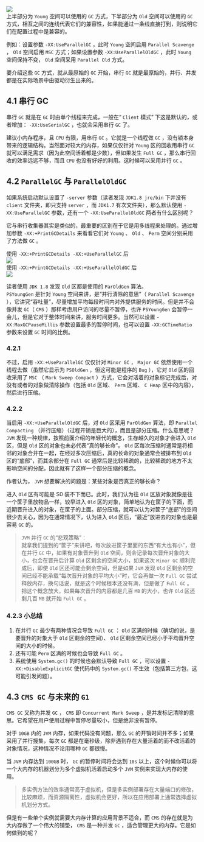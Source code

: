 ![][1]  
上半部分为 `Young` 空间可以使用的 `GC` 方式，下半部分为 `Old` 空间可以使用的 `GC` 方式，相互之间的连线代表它们的兼容性，如果能通过一条线直接打到，则说明它们在配置过程中是兼容的。  
  
例如：设置参数 `-XX:UseParallelGC` ，此时 `Young` 空间启用 `Parallel Scavenge` ， `Old` 空间启用 `MSC` 方式；如果设置参数 `-XX:UseParallelOldGC` ，此时 `Young` 空间保持不变， `Old` 空间采用 `Parallel Old` 方式。  
  
要介绍这些 `GC` 方式，就从最原始的 `GC` 开始，串行 `GC` 就是最原始的，并行、并发都是在实际场景中由驱动衍生出来的。  
  
## 4.1 串行 GC
串行 `GC` 就是在 `GC` 时由单个线程来完成，一般在“ `Client` 模式” 下这是默认的，或者增加： `-XX:UseSerialGC` ，也就会采用串行 `GC` 了。  
  
建议小内存程序，且 `CPU` 有限，用串行 `GC` 。它就是一个线程做 `GC` ，没有锁本身带来的逻辑结构。当然面对较大的内存，如果仅仅针对 `Young` 区的回收用串行 `GC` 就可以满足需求（因为此空间活着都是少数），但如果发生 `Full GC` ，那么串行回收的效率远远不够，而且 `CPU` 也没有好好的利用。这时候可以采用并行 `GC` 。  
  
## 4.2 `ParallelGC` 与 `ParallelOldGC`
如果系统启动默认设置了 `-server` 参数（读者发现 `JDK1.8 jre/bin` 下并没有 `client` 文件夹，即只支持 `server` ，而 `JDK1.7` 有次文件夹），那么默认使用 `-XX:UseParallelGC` 参数，还有一个 `-XX:UseParallelOldGC` 两者有什么区别呢？  
  
它与串行收集器其实是类似的，最重要的区别在于它是用多线程来处理的。通过增加参数 `-XX:+PrintGCDetails` 来看看它们对 `Young` 、 `Old` 、 `Perm` 空间分别采用了方法做 `GC` 。  
  
使用 `-XX:+PrintGCDetails -XX:+UseParallelGC` 后  
![][2]  
使用 `-XX:+PrintGCDetails -XX:+UseParallelOldGC` 后  
![][3]
  
读者使用 `JDK 1.8` 发现 `Old` 区都是使用的 `ParOldGen` 算法。  
`PSYoungGen` 是针对 `Young` 空间来讲，是“并行清除的意思”（ `Parallel Scavenge` ），它讲究“吞吐量”，尽量增加平均每段时间内对外提供服务的时间。但是并不会像并发 `GC`（ `CMS` ）那样考虑用户访问的尽量不暂停，也许 `PSYoungGen` 会暂停一会儿，但是它对于整体时间来讲，服务时间更多。当然可以设置 `-XX:MaxGCPauseMillis` 参数设置最多的暂停时间，也可以设置 `-XX:GCTimeRatio` 参数来设置 `GC` 时间的比例。  
  
### 4.2.1 
不过，启用 `-XX:+UseParallelGC` 仅仅针对 `Minor GC` ， `Major GC` 依然使用一个线程去做（虽然它显示为 `PSOldGen` ，但这可能是程序的 `Bug` ），它对 `Old` 区的回收采用了 `MSC` （ `Mark Sweep Compact` ）方式，它会对活着的对象标记完成后，对没有或者的对象做清除操作（包括 `Old` 区域、 `Perm` 区域、 `C Heap` 区中的内容），然后进行压缩。
  
### 4.2.2 
当启用 `-XX:+UseParallelOldGC` 后，对 `Old` 区采用 `ParOldGen` 算法，即 `Parallel Compacting` （并行压缩）（过程开销是巨大的），而且是部分压缩。什么意思呢？  
`JVM` 发现一种规律，按照前面介绍的年轻代的概念，生存越久的对象才会进入 `Old` 区，但是 `Old` 区的对象也未必代表“真的够长命”。 `Old` 区每次压缩时通常是将相邻的对象合并在一起，在经过多次压缩后，真的长命的对象通常会被排布到 `Old` 区的“底部”，而其余部分在 `Full GC` 通常后是比较稀疏的，比较稀疏的地方不太影响空间的分配，因此就有了这样一个部分压缩的概念。  
  
作者认为， `JVM` 想要解决的问题是：某些对象是否真正的够长命？  
  
进入 `Old` 区有可能是 S0 装不下而已。此时，我们认为往 `Old` 区放对象就像是往一个筐子里放物品一样，较早进入 `Old` 区的对象，简单地认为在筐子的下面，而近期晋升进入的对象，在筐子的上面。部分压缩，就可以认为对筐子“底部”的空间很少去关心，因为在通常情况下，认为进入 `Old` 区后，“最近”放进去的对象也是最容易 `GC` 的。  
>`JVM` 并行 `GC` 的“悲观策略”：  
就拿我们提到的“筐子”来讲吧，每次放进筐子里面的东西“有大也有小”，但在并行 `GC` 中，如果有对象晋升到 `Old` 空间，则会记录每次晋升对象的大小，也会在晋升后计算 `Old` 区剩余的空间大小，如果这次 `Minor GC` 顺利完成后，即使 `Old` 区还可能会剩余空间，但是如果 `JVM` 发现 `Old` 区剩余的空间已经不能承载“每次晋升对象的平均大小”时，它会再做一次 `Full GC` 尝试释放内存，换句话说，就是这个时候根本还没有满，但是做了 `Full GC` 。  
把这个概念放大，如果每次晋升的内容都是几百 `MB` 的大小，也许 `Old` 区还剩几百 `MB` 就开始 `Full GC` 。

### 4.2.3 小总结
1. 在并行 `GC` 最少有两种情况会导致 `Full GC` ： `Old` 区满的时候（确切的说，是要晋升的对象大于 `Old` 区剩余的空间）、 `Old` 区剩余空间已经小于平均晋升空间的大小的时候。  
2. 还有可能 `Perm` 区满的时候也会导致 `Full GC` 。
3. 系统使用 `System.gc()` 的时候也会默认导致 `Full GC` ，可以设置 `-XX:+DisableExplicitGC` 使代码中的 `System.gc()` 不生效（包括第三方包，这可能引发问题）。

## 4.3 `CMS GC` 与未来的 `G1` 
`CMS GC` 又称为并发 `GC` ， `CMS` 即 `Concurrent Mark Sweep` ，是并发标记清除的意思。它希望在用户使用过程中暂停尽量较小，但是绝非没有暂停。  
  
对于 `10GB` 内的 `JVM` 内存，如果代码没有问题，那么 `GC` 的开销时间并不多；如果采用了并行搜集，每次 `GC` 都是在毫秒级，除非遇到存在大量活着的而不改活着的对象情况，这种情况不论用哪种 `GC` 都很慢。  
  
当 `JVM` 内存达到 `100GB` 时， `GC` 的暂停时间将会达到 `10s` 以上，这个时候你可以将一个大内存的机器划分为多个虚拟机活着启动多个 `JVM` 实例来实现大内存的使用。
>多实例方法的效率通常高于虚拟机，但是多实例部署存在大量端口的修改，比较麻烦，而资源隔离性，虚拟机会更好，所以在应用部署上通常选择虚拟机划分方式。  
  
但是有一些单个实例就需要大内存计算的应用背景不适合，而 `CMS` 的存在就是为大内存做了一个伟大的铺垫， `CMS` 是一种并发 `GC` ，适合管理更大的内存。它是如何做到的呢？






[1]: /assets/3-1.png
[2]: /assets/3-2.png
[3]: /assets/3-3.png


